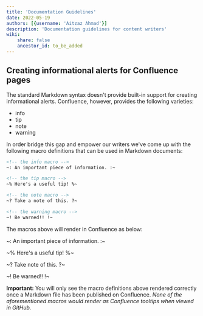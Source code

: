 ```yaml
---
title: 'Documentation Guidelines'
date: 2022-05-19
authors: [{username: 'Aitzaz Ahmad'}]
description: 'Documentation guidelines for content writers'
wiki:
    share: false
    ancestor_id: to_be_added
---
```


## Creating informational alerts for Confluence pages

The standard Markdown syntax doesn't provide built-in support for creating informational alerts. Confluence, however, provides the following varieties:

 - info
 - tip
 - note
 - warning


 In order bridge this gap and empower our writers we've come up with the following macro definitions that can be used in Markdown documents:


```xml
<!-- the info macro -->
~: An important piece of information. :~

<!-- the tip macro -->
~% Here's a useful tip! %~

<!-- the note macro -->
~? Take a note of this. ?~

<!-- the warning macro -->
~! Be warned!! !~
```

The macros above will render in Confluence as below:

~: An important piece of information. :~

~% Here's a useful tip! %~

~? Take note of this. ?~

~! Be warned!! !~


**Important:** You will only see the macro definitions above rendered correctly once a Markdown file has been published on Confluence. _None of the aforementioned macros would render as Confluence tooltips when viewed in GitHub._
